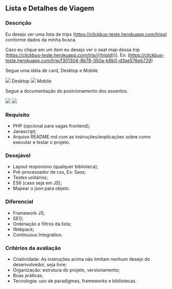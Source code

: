## Lista e Detalhes de Viagem

### Descrição

Eu desejo ver uma lista de trips (https://clickbus-teste.herokuapp.com/trips) conforme dados da minha busca.

Caso eu clique em um item eu desejo ver o seat map dessa trip (https://clickbus-teste.herokuapp.com/trip/{{tripId}}). Ex: (https://clickbus-teste.herokuapp.com/trip/f301304-8b78-350a-b9b0-d3ae576eb729)

Segue uma idéia de card, Desktop e Mobile.

<img src="https://user-images.githubusercontent.com/9574266/50453177-f166d900-0925-11e9-802d-862b0274ff58.png">
Desktop

<img src="https://user-images.githubusercontent.com/9574266/50453229-4acf0800-0926-11e9-9dac-4fc6e97b8364.png">
Mobile

Segue a documentação do posicionamento dos assentos.

<img src="https://user-images.githubusercontent.com/9574266/50453235-54f10680-0926-11e9-9de7-254b00cfe010.png">
<img src="https://user-images.githubusercontent.com/9574266/50453245-65a17c80-0926-11e9-9c41-a17d0ec9f5f8.png">

### Requisito

* PHP (opcional para vagas frontend);
* Javascript;
* Arquivo README.md com as instruções/explicações sobre como executar e testar o projeto.

### Desejável
* Layout responsivo (qualquer biblioteca);
* Pré-processador de css, Ex: Sass;
* Testes unitários;
* ES6 (caso seja em JS);
* Mapear o json para objeto.

### Diferencial
* Framework JS;
* SEO;
* Ordenação e filtros da lista;
* Webpack;
* Continuous Integration.

### Critérios da avaliação
* Criatividade: As instruções acima não limitam nenhum desejo do desenvolvedor, seja livre;
* Organização: estrutura do projeto, versionamento;
* Boas práticas;
* Tecnologia: uso de paradigmas, frameworks e bibliotecas.
